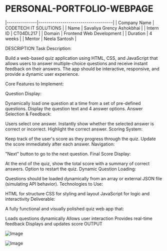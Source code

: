 # PERSONAL-PORTFOLIO-WEBPAGE

                        
|---------------|-------------------------------------|
| Company Name  | CODETECH IT SOLUTIONS              |
| Name          | Savaliya Grency Ashokbhai          |
| Intern ID     | CT04DL217                          |
| Domain        | Frontend Web Development           |
| Duration      | 4 weeks                            |
| Mentor        | Neela Santosh                      |

DESCRIPTION
Task Description:

Build a web-based quiz application using HTML, CSS, and JavaScript that allows users to answer multiple-choice questions and receive instant feedback on their answers. The app should be interactive, responsive, and provide a dynamic user experience.

Core Features to Implement:

Question Display:

Dynamically load one question at a time from a set of pre-defined questions.
Display the question text and 4 answer options.
Answer Selection & Feedback:

Users select one answer.
Instantly show whether the selected answer is correct or incorrect.
Highlight the correct answer.
Scoring System:

Keep track of the user's score as they progress through the quiz.
Update the score immediately after each answer.
Navigation:

"Next" button to go to the next question.
Final Score Display:

At the end of the quiz, show the total score with a summary of correct answers.
Option to restart the quiz.
Dynamic Question Loading:

Questions should be loaded dynamically from an array or external JSON file (simulating API behavior).
Technologies to Use:

HTML for structure
CSS for styling and layout
JavaScript for logic and interactivity
Deliverable:

A fully functional and visually polished quiz web app that:

Loads questions dynamically
Allows user interaction
Provides real-time feedback
Displays and updates score
OUTPUT



![Image](https://github.com/user-attachments/assets/e20fef45-e9cc-4e1d-b241-cbc2eed5150b)

![Image](https://github.com/user-attachments/assets/f22a29cf-7696-4064-8eaf-a00e4b21a2f0)

